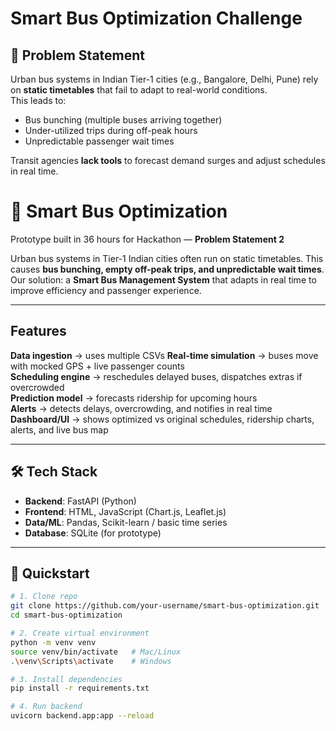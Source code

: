 # Smart Bus Optimization Challenge

## 📌 Problem Statement
Urban bus systems in Indian Tier-1 cities (e.g., Bangalore, Delhi, Pune) rely on **static timetables** that fail to adapt to real-world conditions.  
This leads to:
- Bus bunching (multiple buses arriving together)  
- Under-utilized trips during off-peak hours  
- Unpredictable passenger wait times  

Transit agencies **lack tools** to forecast demand surges and adjust schedules in real time.

# 🚌 Smart Bus Optimization  

Prototype built in 36 hours for Hackathon — **Problem Statement 2**  

Urban bus systems in Tier-1 Indian cities often run on static timetables. This causes **bus bunching, empty off-peak trips, and unpredictable wait times**.  
Our solution: a **Smart Bus Management System** that adapts in real time to improve efficiency and passenger experience.  

---

## Features  

   **Data ingestion** → uses multiple CSVs 
   **Real-time simulation** → buses move with mocked GPS + live passenger counts  
   **Scheduling engine** → reschedules delayed buses, dispatches extras if overcrowded  
   **Prediction model** → forecasts ridership for upcoming hours  
  **Alerts** → detects delays, overcrowding, and notifies in real time  
  **Dashboard/UI** → shows optimized vs original schedules, ridership charts, alerts, and live bus map  

---

## 🛠️ Tech Stack  

- **Backend**: FastAPI (Python)  
- **Frontend**: HTML, JavaScript (Chart.js, Leaflet.js)  
- **Data/ML**: Pandas, Scikit-learn / basic time series  
- **Database**: SQLite (for prototype)  

---

## 🚀 Quickstart  

```bash
# 1. Clone repo
git clone https://github.com/your-username/smart-bus-optimization.git
cd smart-bus-optimization

# 2. Create virtual environment
python -m venv venv
source venv/bin/activate   # Mac/Linux
.\venv\Scripts\activate    # Windows

# 3. Install dependencies
pip install -r requirements.txt

# 4. Run backend
uvicorn backend.app:app --reload


